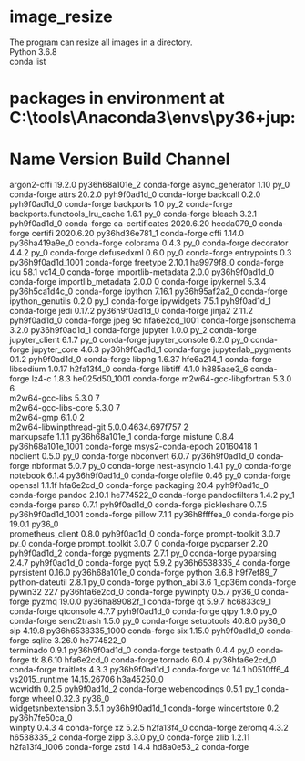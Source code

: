 # image_resize
The program can resize all images in a directory.  
Python 3.6.8  
conda list  
# packages in environment at C:\tools\Anaconda3\envs\py36+jup:
#
# Name                    Version                   Build  Channel
argon2-cffi               19.2.0           py36h68a101e_2    conda-forge
async_generator           1.10                       py_0    conda-forge
attrs                     20.2.0             pyh9f0ad1d_0    conda-forge
backcall                  0.2.0              pyh9f0ad1d_0    conda-forge
backports                 1.0                        py_2    conda-forge
backports.functools_lru_cache 1.6.1                      py_0    conda-forge
bleach                    3.2.1              pyh9f0ad1d_0    conda-forge
ca-certificates           2020.6.20            hecda079_0    conda-forge
certifi                   2020.6.20        py36hd36e781_1    conda-forge
cffi                      1.14.0           py36ha419a9e_0    conda-forge
colorama                  0.4.3                      py_0    conda-forge
decorator                 4.4.2                      py_0    conda-forge
defusedxml                0.6.0                      py_0    conda-forge
entrypoints               0.3             py36h9f0ad1d_1001    conda-forge
freetype                  2.10.1               ha9979f8_0    conda-forge
icu                       58.1                     vc14_0    conda-forge
importlib-metadata        2.0.0            py36h9f0ad1d_0    conda-forge
importlib_metadata        2.0.0                         0    conda-forge
ipykernel                 5.3.4            py36h5ca1d4c_0    conda-forge
ipython                   7.16.1           py36h95af2a2_0    conda-forge
ipython_genutils          0.2.0                      py_1    conda-forge
ipywidgets                7.5.1              pyh9f0ad1d_1    conda-forge
jedi                      0.17.2           py36h9f0ad1d_0    conda-forge
jinja2                    2.11.2             pyh9f0ad1d_0    conda-forge
jpeg                      9c                hfa6e2cd_1001    conda-forge
jsonschema                3.2.0            py36h9f0ad1d_1    conda-forge
jupyter                   1.0.0                      py_2    conda-forge
jupyter_client            6.1.7                      py_0    conda-forge
jupyter_console           6.2.0                      py_0    conda-forge
jupyter_core              4.6.3            py36h9f0ad1d_1    conda-forge
jupyterlab_pygments       0.1.2              pyh9f0ad1d_0    conda-forge
libpng                    1.6.37               hfe6a214_1    conda-forge
libsodium                 1.0.17               h2fa13f4_0    conda-forge
libtiff                   4.1.0                h885aae3_6    conda-forge
lz4-c                     1.8.3             he025d50_1001    conda-forge
m2w64-gcc-libgfortran     5.3.0                         6  
m2w64-gcc-libs            5.3.0                         7  
m2w64-gcc-libs-core       5.3.0                         7  
m2w64-gmp                 6.1.0                         2  
m2w64-libwinpthread-git   5.0.0.4634.697f757               2  
markupsafe                1.1.1            py36h68a101e_1    conda-forge
mistune                   0.8.4           py36h68a101e_1001    conda-forge
msys2-conda-epoch         20160418                      1  
nbclient                  0.5.0                      py_0    conda-forge
nbconvert                 6.0.7            py36h9f0ad1d_0    conda-forge
nbformat                  5.0.7                      py_0    conda-forge
nest-asyncio              1.4.1                      py_0    conda-forge
notebook                  6.1.4            py36h9f0ad1d_0    conda-forge
olefile                   0.46                       py_0    conda-forge
openssl                   1.1.1f               hfa6e2cd_0    conda-forge
packaging                 20.4               pyh9f0ad1d_0    conda-forge
pandoc                    2.10.1               he774522_0    conda-forge
pandocfilters             1.4.2                      py_1    conda-forge
parso                     0.7.1              pyh9f0ad1d_0    conda-forge
pickleshare               0.7.5           py36h9f0ad1d_1001    conda-forge
pillow                    7.1.1            py36h8ffffea_0    conda-forge
pip                       19.0.1                   py36_0  
prometheus_client         0.8.0              pyh9f0ad1d_0    conda-forge
prompt-toolkit            3.0.7                      py_0    conda-forge
prompt_toolkit            3.0.7                         0    conda-forge
pycparser                 2.20               pyh9f0ad1d_2    conda-forge
pygments                  2.7.1                      py_0    conda-forge
pyparsing                 2.4.7              pyh9f0ad1d_0    conda-forge
pyqt                      5.9.2            py36h6538335_4    conda-forge
pyrsistent                0.16.0           py36h68a101e_0    conda-forge
python                    3.6.8                h9f7ef89_7  
python-dateutil           2.8.1                      py_0    conda-forge
python_abi                3.6                     1_cp36m    conda-forge
pywin32                   227              py36hfa6e2cd_0    conda-forge
pywinpty                  0.5.7                    py36_0    conda-forge
pyzmq                     19.0.0           py36ha89082f_1    conda-forge
qt                        5.9.7                hc6833c9_1    conda-forge
qtconsole                 4.7.7              pyh9f0ad1d_0    conda-forge
qtpy                      1.9.0                      py_0    conda-forge
send2trash                1.5.0                      py_0    conda-forge
setuptools                40.8.0                   py36_0  
sip                       4.19.8          py36h6538335_1000    conda-forge
six                       1.15.0             pyh9f0ad1d_0    conda-forge
sqlite                    3.26.0               he774522_0  
terminado                 0.9.1            py36h9f0ad1d_0    conda-forge
testpath                  0.4.4                      py_0    conda-forge
tk                        8.6.10               hfa6e2cd_0    conda-forge
tornado                   6.0.4            py36hfa6e2cd_0    conda-forge
traitlets                 4.3.3            py36h9f0ad1d_1    conda-forge
vc                        14.1                 h0510ff6_4  
vs2015_runtime            14.15.26706          h3a45250_0  
wcwidth                   0.2.5              pyh9f0ad1d_2    conda-forge
webencodings              0.5.1                      py_1    conda-forge
wheel                     0.32.3                   py36_0  
widgetsnbextension        3.5.1            py36h9f0ad1d_1    conda-forge
wincertstore              0.2              py36h7fe50ca_0  
winpty                    0.4.3                         4    conda-forge
xz                        5.2.5                h2fa13f4_0    conda-forge
zeromq                    4.3.2                h6538335_2    conda-forge
zipp                      3.3.0                      py_0    conda-forge
zlib                      1.2.11            h2fa13f4_1006    conda-forge
zstd                      1.4.4                hd8a0e53_2    conda-forge
